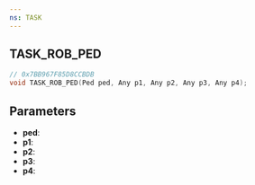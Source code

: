 ```yaml
---
ns: TASK
---
```

## TASK_ROB_PED

```c
// 0x7BB967F85D8CCBDB
void TASK_ROB_PED(Ped ped, Any p1, Any p2, Any p3, Any p4);
```

## Parameters
* **ped**:
* **p1**:
* **p2**:
* **p3**:
* **p4**:
